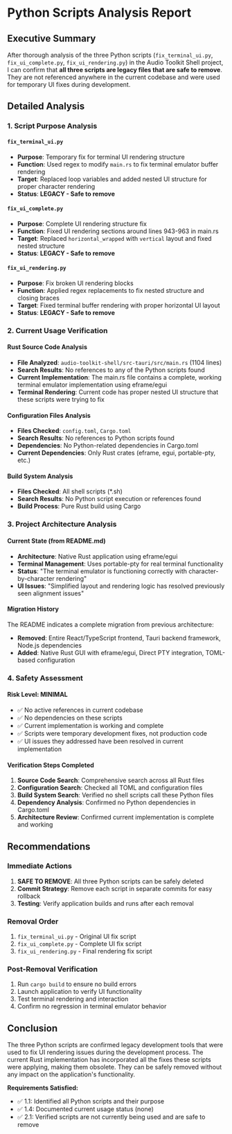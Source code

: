 # Python Scripts Analysis Report

## Executive Summary

After thorough analysis of the three Python scripts (`fix_terminal_ui.py`, `fix_ui_complete.py`, `fix_ui_rendering.py`) in the Audio Toolkit Shell project, I can confirm that **all three scripts are legacy files that are safe to remove**. They are not referenced anywhere in the current codebase and were used for temporary UI fixes during development.

## Detailed Analysis

### 1. Script Purpose Analysis

#### `fix_terminal_ui.py`
- **Purpose**: Temporary fix for terminal UI rendering structure
- **Function**: Used regex to modify `main.rs` to fix terminal emulator buffer rendering
- **Target**: Replaced loop variables and added nested UI structure for proper character rendering
- **Status**: **LEGACY - Safe to remove**

#### `fix_ui_complete.py`
- **Purpose**: Complete UI rendering structure fix
- **Function**: Fixed UI rendering sections around lines 943-963 in main.rs
- **Target**: Replaced `horizontal_wrapped` with `vertical` layout and fixed nested structure
- **Status**: **LEGACY - Safe to remove**

#### `fix_ui_rendering.py`
- **Purpose**: Fix broken UI rendering blocks
- **Function**: Applied regex replacements to fix nested structure and closing braces
- **Target**: Fixed terminal buffer rendering with proper horizontal UI layout
- **Status**: **LEGACY - Safe to remove**

### 2. Current Usage Verification

#### Rust Source Code Analysis
- **File Analyzed**: `audio-toolkit-shell/src-tauri/src/main.rs` (1104 lines)
- **Search Results**: No references to any of the Python scripts found
- **Current Implementation**: The main.rs file contains a complete, working terminal emulator implementation using eframe/egui
- **Terminal Rendering**: Current code has proper nested UI structure that these scripts were trying to fix

#### Configuration Files Analysis
- **Files Checked**: `config.toml`, `Cargo.toml`
- **Search Results**: No references to Python scripts found
- **Dependencies**: No Python-related dependencies in Cargo.toml
- **Current Dependencies**: Only Rust crates (eframe, egui, portable-pty, etc.)

#### Build System Analysis
- **Files Checked**: All shell scripts (*.sh)
- **Search Results**: No Python script execution or references found
- **Build Process**: Pure Rust build using Cargo

### 3. Project Architecture Analysis

#### Current State (from README.md)
- **Architecture**: Native Rust application using eframe/egui
- **Terminal Management**: Uses portable-pty for real terminal functionality
- **Status**: "The terminal emulator is functioning correctly with character-by-character rendering"
- **UI Issues**: "Simplified layout and rendering logic has resolved previously seen alignment issues"

#### Migration History
The README indicates a complete migration from previous architecture:
- **Removed**: Entire React/TypeScript frontend, Tauri backend framework, Node.js dependencies
- **Added**: Native Rust GUI with eframe/egui, Direct PTY integration, TOML-based configuration

### 4. Safety Assessment

#### Risk Level: **MINIMAL**
- ✅ No active references in current codebase
- ✅ No dependencies on these scripts
- ✅ Current implementation is working and complete
- ✅ Scripts were temporary development fixes, not production code
- ✅ UI issues they addressed have been resolved in current implementation

#### Verification Steps Completed
1. **Source Code Search**: Comprehensive search across all Rust files
2. **Configuration Search**: Checked all TOML and configuration files
3. **Build System Search**: Verified no shell scripts call these Python files
4. **Dependency Analysis**: Confirmed no Python dependencies in Cargo.toml
5. **Architecture Review**: Confirmed current implementation is complete and working

## Recommendations

### Immediate Actions
1. **SAFE TO REMOVE**: All three Python scripts can be safely deleted
2. **Commit Strategy**: Remove each script in separate commits for easy rollback
3. **Testing**: Verify application builds and runs after each removal

### Removal Order
1. `fix_terminal_ui.py` - Original UI fix script
2. `fix_ui_complete.py` - Complete UI fix script  
3. `fix_ui_rendering.py` - Final rendering fix script

### Post-Removal Verification
1. Run `cargo build` to ensure no build errors
2. Launch application to verify UI functionality
3. Test terminal rendering and interaction
4. Confirm no regression in terminal emulator behavior

## Conclusion

The three Python scripts are confirmed legacy development tools that were used to fix UI rendering issues during the development process. The current Rust implementation has incorporated all the fixes these scripts were applying, making them obsolete. They can be safely removed without any impact on the application's functionality.

**Requirements Satisfied:**
- ✅ 1.1: Identified all Python scripts and their purpose
- ✅ 1.4: Documented current usage status (none)
- ✅ 2.1: Verified scripts are not currently being used and are safe to remove